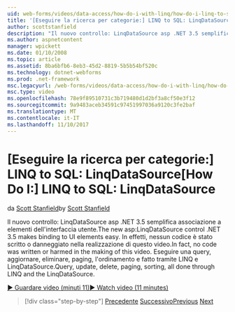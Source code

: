 ```yaml
---
uid: web-forms/videos/data-access/how-do-i-with-linq/how-do-i-linq-to-sql-linqdatasource
title: '[Eseguire la ricerca per categorie:] LINQ to SQL: LinqDataSource | Documenti Microsoft'
author: scottstanfield
description: "Il nuovo controllo: LinqDataSource asp .NET 3.5 semplifica associazione a elementi dell'interfaccia utente. In effetti, nessun codice è stato scritto o danneggiato nella realizzazione di questo video. Query, upd..."
ms.author: aspnetcontent
manager: wpickett
ms.date: 01/10/2008
ms.topic: article
ms.assetid: 8ba6bfb6-8eb3-45d2-8819-5b5b54bf520c
ms.technology: dotnet-webforms
ms.prod: .net-framework
msc.legacyurl: /web-forms/videos/data-access/how-do-i-with-linq/how-do-i-linq-to-sql-linqdatasource
msc.type: video
ms.openlocfilehash: 78e9f89510731c3b719480d1d2bf3a8cf50e3f12
ms.sourcegitcommit: 9a9483aceb34591c97451997036a9120c3fe2baf
ms.translationtype: MT
ms.contentlocale: it-IT
ms.lasthandoff: 11/10/2017
---
```

<a name="how-do-i-linq-to-sql-linqdatasource"></a><span data-ttu-id="b202b-105">[Eseguire la ricerca per categorie:] LINQ to SQL: LinqDataSource</span><span class="sxs-lookup"><span data-stu-id="b202b-105">[How Do I:] LINQ to SQL: LinqDataSource</span></span>
====================
<span data-ttu-id="b202b-106">da [Scott Stanfield](https://github.com/scottstanfield)</span><span class="sxs-lookup"><span data-stu-id="b202b-106">by [Scott Stanfield](https://github.com/scottstanfield)</span></span>

<span data-ttu-id="b202b-107">Il nuovo controllo: LinqDataSource asp .NET 3.5 semplifica associazione a elementi dell'interfaccia utente.</span><span class="sxs-lookup"><span data-stu-id="b202b-107">The new asp:LinqDataSource control .NET 3.5 makes binding to UI elements easy.</span></span> <span data-ttu-id="b202b-108">In effetti, nessun codice è stato scritto o danneggiato nella realizzazione di questo video.</span><span class="sxs-lookup"><span data-stu-id="b202b-108">In fact, no code was written or harmed in the making of this video.</span></span> <span data-ttu-id="b202b-109">Eseguire una query, aggiornare, eliminare, paging, l'ordinamento e fatto tramite LINQ e LinqDataSource.</span><span class="sxs-lookup"><span data-stu-id="b202b-109">Query, update, delete, paging, sorting, all done through LINQ and the LinqDataSource.</span></span>

[<span data-ttu-id="b202b-110">&#9654; Guardare video (minuti 11)</span><span class="sxs-lookup"><span data-stu-id="b202b-110">&#9654; Watch video (11 minutes)</span></span>](https://channel9.msdn.com/Blogs/ASP-NET-Site-Videos/how-do-i-linq-to-sql-linqdatasource)

>[!div class="step-by-step"]
<span data-ttu-id="b202b-111">[Precedente](how-do-i-linq-to-sql-updating-the-database.md)
[Successivo](how-do-i-linq-to-sql-custom-linqdatasource.md)</span><span class="sxs-lookup"><span data-stu-id="b202b-111">[Previous](how-do-i-linq-to-sql-updating-the-database.md)
[Next](how-do-i-linq-to-sql-custom-linqdatasource.md)</span></span>
